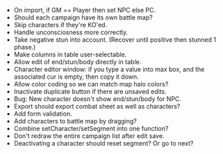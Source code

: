 * On import, if GM == Player then set NPC else PC.
* Should each campaign have its own battle map?
* Skip characters if they're KO'ed.
* Handle unconsciosness more correctly.
* Take negative stun into account. (Recover until positive then stunned 1 phase.)
* Make columns in table user-selectable.
* Allow edit of end/stun/body directly in table.
* Character editor window: if you type a value into max box, and the associated cur is empty, then copy it down.
* Allow color coding so we can match map halo colors?
* Inactivate duplicate button if there are unsaved edits.
* Bug: New character doesn't show end/stun/body for NPC.
* Export should export combat sheet as well as characters?
* Add form validation.
* Add characters to battle map by dragging?
* Combine setCharacter/setSegment into one function?
* Don't redraw the entire campaign list after edit save.
* Deactivating a character should reset segment? Or go to next?
